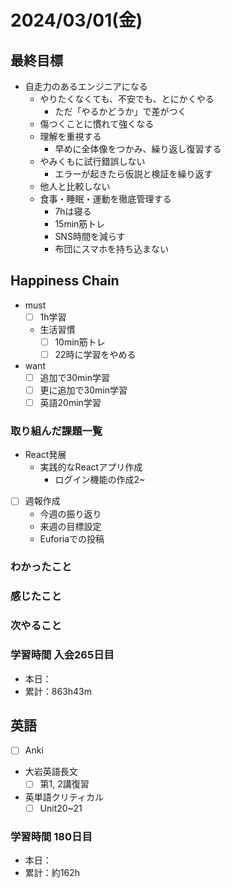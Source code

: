 # 2024/03/01(金)

## 最終目標

- 自走力のあるエンジニアになる
  - やりたくなくても、不安でも、とにかくやる
    - ただ「やるかどうか」で差がつく
  - 傷つくことに慣れて強くなる
  - 理解を重視する
    - 早めに全体像をつかみ、繰り返し復習する
  - やみくもに試行錯誤しない
    - エラーが起きたら仮説と検証を繰り返す
  - 他人と比較しない
  - 食事・睡眠・運動を徹底管理する
    - 7hは寝る
    - 15min筋トレ
    - SNS時間を減らす
    - 布団にスマホを持ち込まない

## Happiness Chain

- must
  - [ ] 1h学習
  - 生活習慣
    - [ ] 10min筋トレ
    - [ ] 22時に学習をやめる
- want
  - [ ] 追加で30min学習
  - [ ] 更に追加で30min学習
  - [ ] 英語20min学習

### 取り組んだ課題一覧

- React発展
  - 実践的なReactアプリ作成
    - ログイン機能の作成2~

- [ ] 週報作成
  - 今週の振り返り
  - 来週の目標設定
  - Euforiaでの投稿

### わかったこと

### 感じたこと

### 次やること

### 学習時間 入会265日目

- 本日：
- 累計：863h43m

## 英語

- [ ] Anki
- 大岩英語長文
  - [ ] 第1, 2講復習
- 英単語クリティカル
  - [ ] Unit20~21

### 学習時間 180日目

- 本日：
- 累計：約162h
